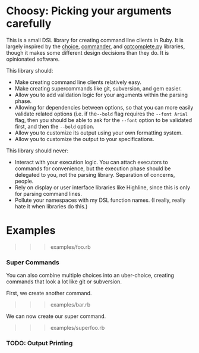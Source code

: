 # Choosy: Picking your arguments carefully

This is a small DSL library for creating command line clients in Ruby. It is largely inspired by the <a href="https://github.com/defunkt/choice">choice</a>, <a href="https://github.com/visionmedia/commander">commander</a>, and <a href="http://furius.ca/optcomplete/">optcomplete.py</a> libraries, though it makes some different design decisions than they do.  It is opinionated software.

This library should:

  - Make creating command line clients relatively easy.
  - Make creating supercommands like git, subversion, and gem easier.
  - Allow you to add validation logic for your arguments within the parsing phase.
  - Allowing for dependencies between options, so that you can more easily validate related options (i.e. if the<code>--bold</code> flag requires the <code>--font Arial</code> flag, then you should be able to ask for the <code>--font</code> option to be validated first, and then the <code>--bold</code> option.
  - Allow you to customize its output using your own formatting system.
  - Allow you to customize the output to your specifications.

This library should never:

  - Interact with your execution logic.  You can attach executors to commands for convenience, but the execution phase should be delegated to you, not the parsing library.  Separation of concerns, people.
  - Rely on display or user interface libraries like Highline, since this is only for parsing command lines.
  - Pollute your namespaces with my DSL function names.  (I really, really hate it when libraries do this.) 

# Examples

>>> examples/foo.rb

### Super Commands

You can also combine multiple choices into an uber-choice, creating
commands that look a lot like git or subversion.

First, we create another command.

>>> examples/bar.rb
    
We can now create our super command.

>>> examples/superfoo.rb

### TODO: Output Printing
